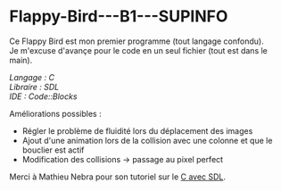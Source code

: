 Flappy-Bird---B1---SUPINFO
==========================

Ce Flappy Bird est mon premier programme (tout langage confondu).  
Je m'excuse d'avançe pour le code en un seul fichier (tout est dans le main).

_Langage : C_  
_Libraire : SDL_  
_IDE : Code::Blocks_

Améliorations possibles :

- Régler le problème de fluidité lors du déplacement des images
- Ajout d'une animation lors de la collision avec une colonne et que le bouclier est actif
- Modification des collisions -> passage au  pixel perfect

Merci à Mathieu Nebra pour son tutoriel sur le [C avec SDL](http://bit.ly/1w9eP4D).
